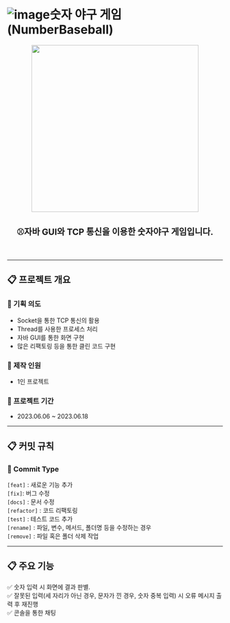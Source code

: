 # ![image](https://github.com/euijooning/NumberBaseball/assets/49093239/803399e1-ff5a-43cd-bc0f-fb54a1687975)숫자 야구 게임(NumberBaseball)


<div style="text-align: center">
<img src="https://img1.daumcdn.net/thumb/R1280x0/?scode=mtistory2&fname=https%3A%2F%2Fblog.kakaocdn.net%2Fdn%2FbxPjvq%2Fbtsknvzrv2g%2FOovugdfpImYi1Pg0FZWsv1%2Fimg.png" style="width: 390px;">
</div>

<br>

<p style="text-align: center">
<span style="font-size: 20px; font-weight: bold;">⚾자바 GUI와 TCP 통신을 이용한 숫자야구 게임입니다.
</p>
<br>

---
## 📋 프로젝트 개요 <br>
### 🚀 기획 의도
- Socket을 통한 TCP 통신의 활용
- Thread를 사용한 프로세스 처리
- 자바 GUI를 통한 화면 구현
- 많은 리팩토링 등을 통한 클린 코드 구현

### 🚀 제작 인원
- 1인 프로젝트

### 🚀 프로젝트 기간
- 2023.06.06 ~ 2023.06.18


---
## 📋 커밋 규칙

### 🔑 Commit Type
`[feat]` : 새로운 기능 추가<br>
`[fix]`: 버그 수정<br>
`[docs]` : 문서 수정<br>
`[refactor]` : 코드 리팩토링<br>
`[test]` : 테스트 코드 추가<br>
`[rename]` : 파일, 변수, 메서드, 폴더명 등을 수정하는 경우<br>
`[remove]` : 파일 혹은 폴더 삭제 작업

---

## 📋 주요 기능
✅ 숫자 입력 시 화면에 결과 판별.<br>
✅ 잘못된 입력(세 자리가 아닌 경우, 문자가 낀 경우, 숫자 중복 입력) 시 오류 메시지 출력 후 재진행<br>
✅ 콘솔을 통한 채팅<br>
